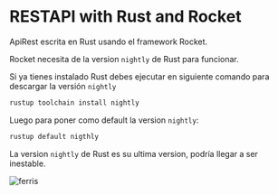 # RESTAPI with Rust and Rocket

ApiRest escrita en Rust usando el framework Rocket.

Rocket necesita de la version `nightly` de Rust para funcionar.

Si ya tienes instalado Rust debes ejecutar en siguiente comando para descargar la versión `nightly`

````bash
rustup toolchain install nightly
````

Luego para poner como default la version `nightly`:

````bash
rustup default nigthly
````

La version `nightly` de Rust es su ultima version, podría llegar a ser inestable.

![ferris](https://i.redd.it/vp0a1tf4jc911.png)